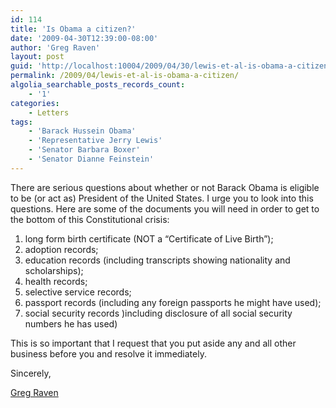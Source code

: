 ```yaml
---
id: 114
title: 'Is Obama a citizen?'
date: '2009-04-30T12:39:00-08:00'
author: 'Greg Raven'
layout: post
guid: 'http://localhost:10004/2009/04/30/lewis-et-al-is-obama-a-citizen/'
permalink: /2009/04/lewis-et-al-is-obama-a-citizen/
algolia_searchable_posts_records_count:
    - '1'
categories:
    - Letters
tags:
    - 'Barack Hussein Obama'
    - 'Representative Jerry Lewis'
    - 'Senator Barbara Boxer'
    - 'Senator Dianne Feinstein'
---
```


There are serious questions about whether or not Barack Obama is eligible to be (or act as) President of the United States. I urge you to look into this questions. Here are some of the documents you will need in order to get to the bottom of this Constitutional crisis:

1. long form birth certificate (NOT a “Certificate of Live Birth”);
2. adoption records;
3. education records (including transcripts showing nationality and scholarships);
4. health records;
5. selective service records;
6. passport records (including any foreign passports he might have used);
7. social security records )including disclosure of all social security numbers he has used)

This is so important that I request that you put aside any and all other business before you and resolve it immediately.

Sincerely,

[Greg Raven](https://www.gregraven.org/)